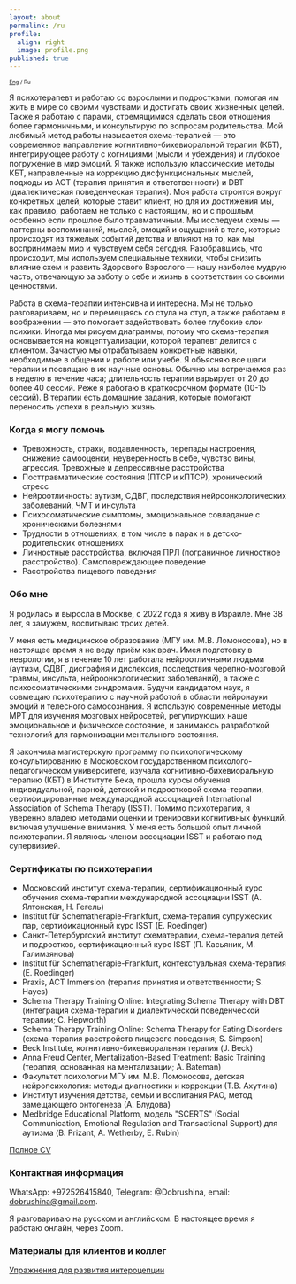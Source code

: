 ```yaml
---
layout: about
permalink: /ru
profile:
  align: right
  image: profile.png
published: true
---
```


<sub><sub>[Eng](index.md) / Ru</sub></sub>


Я психотерапевт и работаю со взрослыми и подростками, помогая им жить в мире со своими чувствами и достигать своих жизненных целей. Также я работаю с парами, стремящимися сделать свои отношения более гармоничными, и консультирую по вопросам родительства. Мой любимый метод работы называется схема-терапией&nbsp;— это современное направление когнитивно-бихевиоральной терапии (КБТ), интегрирующее работу с когнициями (мысли и убеждения) и глубокое погружение в мир эмоций. Я также использую классические методы КБТ, направленные на коррекцию дисфункциональных мыслей, подходы из ACT (терапия принятия и ответственности) и DBT (диалектическая поведенческая терапия). Моя работа строится вокруг конкретных целей, которые ставит клиент, но для их достижения мы, как правило, работаем не только с настоящим, но и с прошлым, особенно если прошлое было травматичным. Мы исследуем схемы&nbsp;— паттерны воспоминаний,  мыслей, эмоций и ощущений в теле, которые происходят из тяжелых событий детства и влияют на то, как мы воспринимаем мир и чувствуем себя сегодня. Разобравшись, что происходит, мы используем специальные техники, чтобы снизить влияние схем и развить Здорового Взрослого&nbsp;— нашу наиболее мудрую часть, отвечающую за заботу о себе и жизнь в соответствии со своими ценностями.

Работа в схема-терапии интенсивна и интересна. Мы не только разговариваем, но и перемещаясь со стула на стул, а также работаем в воображении&nbsp;— это помогает задействовать более глубокие слои психики. Иногда мы рисуем диаграммы, потому что схема-терапия основывается на концептуализации, которой терапевт делится с клиентом. Зачастую мы отрабатываем конкретные навыки, необходимые в общении и работе или учебе. Я объясняю все шаги терапии и посвящаю в их научные основы.  Обычно мы встречаемся раз в неделю в течение часа; длительность терапии варьирует от 20 до более 40 сессий. Реже я работаю в краткосрочном формате (10-15 сессий). В терапии есть домашние задания, которые помогают переносить успехи в реальную жизнь. 

### Когда я могу помочь
- Тревожность, страхи, подавленность, перепады настроения, снижение самооценки, неуверенность в себе, чувство вины, агрессия. Тревожные и депрессивные расстройства
- Посттравматические состояния (ПТСР и кПТСР), хронический стресс
- Нейроотличность: аутизм, СДВГ, последствия нейроонкологических заболеваний, ЧМТ и инсульта
- Психосоматические симптомы, эмоциональное совладание с хроническими болезнями
- Трудности в отношениях, в том числе в парах и в детско-родительских отношениях
- Личностные расстройства, включая ПРЛ (пограничное личностное расстройство). Самоповреждающее поведение
- Расстройства пищевого поведения

### Обо мне
Я родилась и выросла в Москве, с 2022 года я живу в Израиле. Мне 38 лет, я замужем, воспитываю троих детей.

У меня есть медицинское образование (МГУ им. М.В. Ломоносова), но в настоящее время я не веду приём как врач. Имея подготовку в неврологии, я в течение 10 лет работала нейроотличными людьми (аутизм, СДВГ, дисграфия и дислексия, последствия черепно-мозговой травмы, инсульта, нейроонкологических заболеваний), а также с психосоматическими синдромами. Будучи кандидатом наук, я совмещаю психотерапию с научной работой в области нейронауки эмоций и телесного самосознания. Я использую современные методы МРТ для изучения мозговых нейросетей, регулирующих наше эмоциональное и физическое состояние, и занимаюсь разработкой технологий для гармонизации ментального состояния.

Я закончила магистерскую программу по психологическому консультированию в Московском государственном психолого-педагогическом университете, изучала когнитивно-бихевиоральную терапию (КБТ) в Институте Бека, прошла курсы обучения индивидуальной, парной, детской и подростковой схема-терапии, сертифицированные международной ассоциацией International Association of Schema Therapy (ISST). Помимо психотерапии, я уверенно владею методами оценки и тренировки когнитивных функций, включая улучшение внимания. У меня есть большой опыт личной психотерапии. Я являюсь членом ассоциации ISST и работаю под супервизией.

### Сертификаты по психотерапии
- Московский институт схема-терапии, сертификационный курс обучения схема-терапии международной ассоциации ISST (А. Ялтонская, Н. Гегель)
- Institut für Schematherapie-Frankfurt, схема-терапия супружеских пар, сертификационный курс ISST (E. Roedinger)
- Санкт-Петербургский институт схематерапии, схема-терапия детей и подростков, cертификационный курс ISST (П. Касьяник, М. Галимзянова)
- Institut für Schematherapie-Frankfurt, контекстуальная схема-терапия (E. Roedinger)
- Praxis, ACT Immersion (терапия принятия и ответственности; S. Hayes)
- Schema Therapy Training Online: Integrating Schema Therapy with DBT (интеграция схема-терапии и диалектической поведенческой терапии; C. Hepworth)
- Schema Therapy Training Online: Schema Therapy for Eating Disorders (схема-терапия расстройств пищевого поведения; S. Simpson)
- Beck Institute, когнитивно-бихевиоральная терапия (J. Beck)
- Anna Freud Center, Mentalization-Based Treatment: Basic Training (терапия, основанная на ментализации; A. Bateman)
- Факультет психологии МГУ им. М.В. Ломоносова, детская нейропсихология: методы диагностики и коррекции (Т.В. Ахутина)
- Институт изучения детства, семьи и воспитания РАО, метод замещающего онтогенеза (А. Блудова)
- Medbridge Educational Platform, модель "SCERTS" (Social Communication, Emotional Regulation and Transactional Support) для аутизма (B. Prizant, A. Wetherby, E. Rubin)

[Полное CV](files/CV_Dobrushina_Oct_2023.pdf)

### Контактная информация
WhatsApp: +972526415840, Telegram: @Dobrushina, email: [dobrushina@gmail.com](mailto:dobrushina@gmail.com).

Я разговариваю на русском и английском. В настоящее время я работаю онлайн, через Zoom.

### <a name="materials"></a>Материалы для клиентов и коллег
[Упражнения для развития интероцепции](files/Interoception_cards_Rus.pdf)